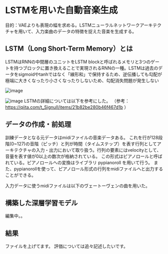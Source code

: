 
# LSTMを用いた自動音楽生成
目的：VAEよりも表現の幅を求める。LSTMニューラルネットワークアーキテクチャを用いて、入力楽曲のデータの特徴を捉えた音楽を生成する。

## LSTM（Long Short-Term Memory）とは
LSTMはRNNの中間層のユニットをLSTM blockと呼ばれるメモリと3つのゲートを持つブロックに置き換えることで実現されるRNNの一種。LSTMは過去のデータをsigmoidやtanhではなく「線形和」で保持するため、逆伝播しても勾配が極端に大きくなったり小さくなったりしないため、勾配消失問題が発生しない

![image](https://user-images.githubusercontent.com/57475794/92686999-af89fa80-f375-11ea-9339-b721fd330813.png)



![image](https://user-images.githubusercontent.com/57475794/92687258-2aebac00-f376-11ea-8d2b-b20d568c465f.png)
LSTMの詳細については以下を参考にした。
（参考：https://qiita.com/t_Signull/items/21b82be280b46f467d1b ）


## データの作成・前処理
訓練データとなる元データはmidiファイルの音楽データある。
これを行が128段階(0~127)の音階（ピッチ）と列が時間（タイムステップ）を表す行列としてアーキテクチャの入力・出力において取り扱う。行列の要素にはvelocityとして、音量を表す値が0以上の数次が格納されている。
この形式はピアノロールと呼ばれている。ピアノロールへの変換はライブラリ pypianoroll を用いて行う。
また、pypianorollを使って、ピアノロール形式の行列をmidiファイルへと出力することができる。


入力データに使うmidiファイルは以下のヴェートーヴェンの曲を用いた。

## 構築した深層学習モデル
編集中。。

## 結果
ファイルを上げてます。
評価については追々記述したいです。

